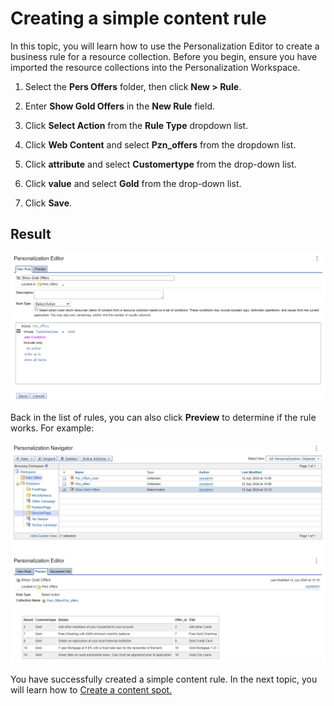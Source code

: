 # Creating a simple content rule

In this topic, you will learn how to use the Personalization Editor to create a business rule for a resource collection. Before you begin, ensure you have imported the resource collections into the Personalization Workspace.  

1. Select the **Pers Offers** folder, then click **New > Rule**.  

2. Enter **Show Gold Offers** in the **New Rule** field.  

3. Click  **Select Action** from the **Rule Type** dropdown list.  

4. Click **Web Content** and select **Pzn_offers** from the dropdown list.  

5. Click **attribute** and select **Customertype** from the drop-down list.  

6. Click **value** and select **Gold** from the drop-down list.  

7. Click **Save**.  

## Result  

![Rule to show all gold customers](./images/rule_result_show_gold_offers.png)  

Back in the list of rules, you can also click **Preview** to determine if the rule works. For example:

![Show all gold customers - preview](./images/rule_result_show_gold_offers_preview.png)

You have successfully created a simple content rule. In the next topic, you will learn how to [Create a content spot.](./pzn_demo_create_content_spot.md)

